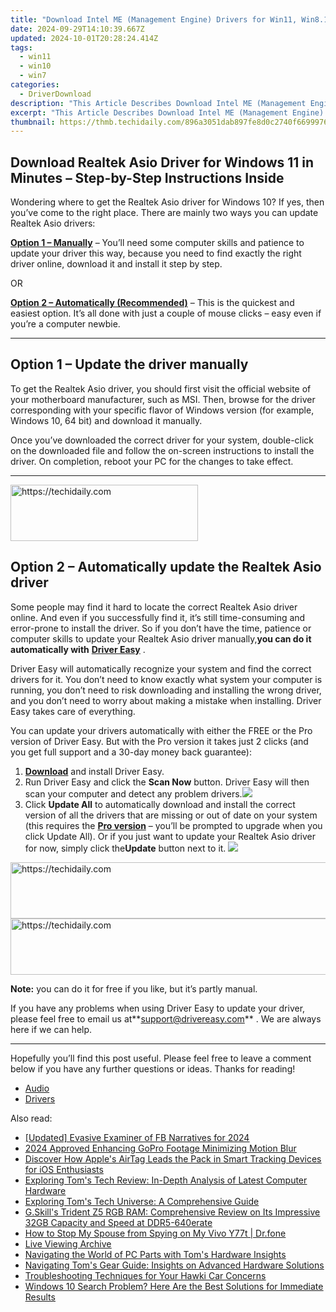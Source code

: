 ```yaml
---
title: "Download Intel ME (Management Engine) Drivers for Win11, Win8.1, and Win7: Step-by-Step Guide"
date: 2024-09-29T14:10:39.667Z
updated: 2024-10-01T20:28:24.414Z
tags:
  - win11
  - win10
  - win7
categories:
  - DriverDownload
description: "This Article Describes Download Intel ME (Management Engine) Drivers for Win11, Win8.1, and Win7: Step-by-Step Guide"
excerpt: "This Article Describes Download Intel ME (Management Engine) Drivers for Win11, Win8.1, and Win7: Step-by-Step Guide"
thumbnail: https://thmb.techidaily.com/896a3051dab897fe8d0c2740f6699976d5490b685177239313164675ffec23d6.jpg
---
```


## Download Realtek Asio Driver for Windows 11 in Minutes – Step-by-Step Instructions Inside

Wondering where to get the Realtek Asio driver for Windows 10? If yes, then you’ve come to the right place. There are mainly two ways you can update Realtek Asio drivers:

**[Option 1 – Manually](https://tools.techidaily.com/drivereasy/download/)**  – You’ll need some computer skills and patience to update your driver this way, because you need to find exactly the right driver online, download it and install it step by step.  

 OR  

**[Option 2 – Automatically (Recommended)](https://www.drivereasy.com/knowledge/download-realtek-asio-driver-for-windows-10-quick-easy/#option2)**  – This is the quickest and easiest option. It’s all done with just a couple of mouse clicks – easy even if you’re a computer newbie.

---

## Option 1 – Update the driver manually

 To get the Realtek Asio driver, you should first visit the official website of your motherboard manufacturer, such as MSI. Then, browse for the driver corresponding with your specific flavor of Windows version (for example, Windows 10, 64 bit) and download it manually.

 Once you’ve downloaded the correct driver for your system, double-click on the downloaded file and follow the on-screen instructions to install the driver. On completion, reboot your PC for the changes to take effect.

---

<!-- affiliate ads begin -->
<a href="https://aligracehair.sjv.io/c/5597632/2080312/19272" target="_top" id="2080312">
  <img src="//a.impactradius-go.com/display-ad/19272-2080312" border="0" alt="https://techidaily.com" width="300" height="90"/>
</a>
<img height="0" width="0" src="https://aligracehair.sjv.io/i/5597632/2080312/19272" style="position:absolute;visibility:hidden;" border="0" />
<!-- affiliate ads end -->

## Option 2 – Automatically update the Realtek Asio driver

 Some people may find it hard to locate the correct Realtek Asio driver online. And even if you successfully find it, it’s still time-consuming and error-prone to install the driver. So if you don’t have the time, patience or computer skills to update your Realtek Asio driver manually,**you can do it automatically with** **[Driver Easy](https://tools.techidaily.com/drivereasy/download/)**  .

 Driver Easy will automatically recognize your system and find the correct drivers for it. You don’t need to know exactly what system your computer is running, you don’t need to risk downloading and installing the wrong driver, and you don’t need to worry about making a mistake when installing. Driver Easy takes care of everything.

 You can update your drivers automatically with either the FREE or the Pro version of Driver Easy. But with the Pro version it takes just 2 clicks (and you get full support and a 30-day money back guarantee):

1. **[Download](https://tools.techidaily.com/drivereasy/download/)**  and install Driver Easy.
2. Run Driver Easy and click the **Scan Now** button. Driver Easy will then scan your computer and detect any problem drivers.![](https://images.drivereasy.com/wp-content/uploads/2019/07/image-444.png)
3. Click **Update All** to automatically download and install the correct version of all the drivers that are missing or out of date on your system (this requires the **[Pro version](https://tools.techidaily.com/drivereasy/download/)**  – you’ll be prompted to upgrade when you click Update All). Or if you just want to update your Realtek Asio driver for now, simply click the**Update**  button next to it. ![](https://images.drivereasy.com/wp-content/uploads/2019/07/image-513.png)

<!-- affiliate ads begin -->
<a href="https://appsumo.8odi.net/c/5597632/2123731/7443" target="_top" id="2123731">
  <img src="//a.impactradius-go.com/display-ad/7443-2123731" border="0" alt="https://techidaily.com" width="728" height="90"/>
</a>
<img height="0" width="0" src="https://appsumo.8odi.net/i/5597632/2123731/7443" style="position:absolute;visibility:hidden;" border="0" />
<!-- affiliate ads end -->

<!-- affiliate ads begin -->
<a href="https://aligracehair.sjv.io/c/5597632/1997635/19272" target="_top" id="1997635">
  <img src="//a.impactradius-go.com/display-ad/19272-1997635" border="0" alt="https://techidaily.com" width="728" height="90"/>
</a>
<img height="0" width="0" src="https://aligracehair.sjv.io/i/5597632/1997635/19272" style="position:absolute;visibility:hidden;" border="0" />
<!-- affiliate ads end -->

**Note:** you can do it for free if you like, but it’s partly manual.

 If you have any problems when using Driver Easy to update your driver, please feel free to email us at**<support@drivereasy.com>** . We are always here if we can help.

---

 Hopefully you’ll find this post useful. Please feel free to leave a comment below if you have any further questions or ideas. Thanks for reading!

* [Audio](https://tools.techidaily.com/drivereasy/download/)
* [Drivers](https://tools.techidaily.com/drivereasy/download/)

<ins class="adsbygoogle"
     style="display:block"
     data-ad-format="autorelaxed"
     data-ad-client="ca-pub-7571918770474297"
     data-ad-slot="1223367746"></ins>

<ins class="adsbygoogle"
     style="display:block"
     data-ad-client="ca-pub-7571918770474297"
     data-ad-slot="8358498916"
     data-ad-format="auto"
     data-full-width-responsive="true"></ins>

<span class="atpl-alsoreadstyle">Also read:</span>
<div><ul>
<li><a href="https://facebook-videos.techidaily.com/updated-evasive-examiner-of-fb-narratives-for-2024/"><u>[Updated] Evasive Examiner of FB Narratives for 2024</u></a></li>
<li><a href="https://fox-glue.techidaily.com/2024-approved-enhancing-gopro-footage-minimizing-motion-blur/"><u>2024 Approved Enhancing GoPro Footage Minimizing Motion Blur</u></a></li>
<li><a href="https://buynow-reviews.techidaily.com/discover-how-apples-airtag-leads-the-pack-in-smart-tracking-devices-for-ios-enthusiasts/"><u>Discover How Apple's AirTag Leads the Pack in Smart Tracking Devices for iOS Enthusiasts</u></a></li>
<li><a href="https://hardware-help.techidaily.com/exploring-toms-tech-review-in-depth-analysis-of-latest-computer-hardware/"><u>Exploring Tom's Tech Review: In-Depth Analysis of Latest Computer Hardware</u></a></li>
<li><a href="https://hardware-help.techidaily.com/exploring-toms-tech-universe-a-comprehensive-guide/"><u>Exploring Tom's Tech Universe: A Comprehensive Guide</u></a></li>
<li><a href="https://hardware-help.techidaily.com/gskills-trident-z5-rgb-ram-comprehensive-review-on-its-impressive-32gb-capacity-and-speed-at-ddr5-640erate/"><u>G.Skill's Trident Z5 RGB RAM: Comprehensive Review on Its Impressive 32GB Capacity and Speed at DDR5-640erate</u></a></li>
<li><a href="https://change-location.techidaily.com/how-to-stop-my-spouse-from-spying-on-my-vivo-y77t-drfone-by-drfone-virtual-android/"><u>How to Stop My Spouse from Spying on My Vivo Y77t | Dr.fone</u></a></li>
<li><a href="https://on-screen-recording.techidaily.com/live-viewing-archive/"><u>Live Viewing Archive</u></a></li>
<li><a href="https://hardware-help.techidaily.com/navigating-the-world-of-pc-parts-with-toms-hardware-insights/"><u>Navigating the World of PC Parts with Tom's Hardware Insights</u></a></li>
<li><a href="https://hardware-help.techidaily.com/navigating-toms-gear-guide-insights-on-advanced-hardware-solutions/"><u>Navigating Tom's Gear Guide: Insights on Advanced Hardware Solutions</u></a></li>
<li><a href="https://driver-install.techidaily.com/troubleshooting-techniques-for-your-hawki-car-concerns/"><u>Troubleshooting Techniques for Your Hawki Car Concerns</u></a></li>
<li><a href="https://tech-recovery.techidaily.com/windows-10-search-problem-here-are-the-best-solutions-for-immediate-results/"><u>Windows 10 Search Problem? Here Are the Best Solutions for Immediate Results</u></a></li>
</ul></div>

